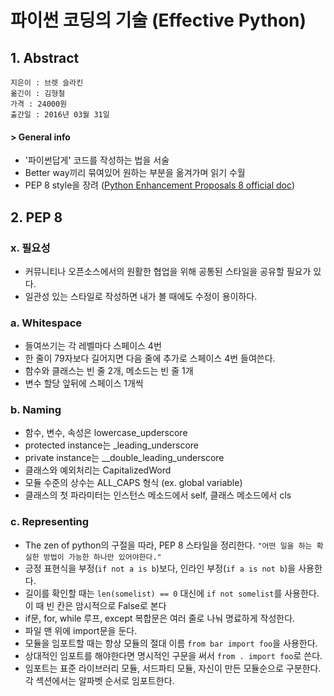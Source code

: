 # 파이썬 코딩의 기술 (Effective Python)

## 1. Abstract
```
지은이 : 브렛 슬라킨
옮긴이 : 김형철
가격 : 24000원
출간일 : 2016년 03월 31일
```

#### > General info

- '파이썬답게' 코드를 작성하는 법을 서술
- Better way끼리 묶여있어 원하는 부분을 옮겨가며 읽기 수월
- PEP 8 style을 장려 ([Python Enhancement Proposals 8 official doc](https://www.python.org/dev/peps/pep-0008/))

## 2. PEP 8

### x. 필요성
- 커뮤니티나 오픈소스에서의 원활한 협업을 위해 공통된 스타일을 공유할 필요가 있다.
- 일관성 있는 스타일로 작성하면 내가 볼 때에도 수정이 용이하다.

### a. Whitespace

- 들여쓰기는 각 레벨마다 스페이스 4번
- 한 줄이 79자보다 길어지면 다음 줄에 추가로 스페이스 4번 들여쓴다.
- 함수와 클래스는 빈 줄 2개, 메소드는 빈 줄 1개
- 변수 할당 앞뒤에 스페이스 1개씩

### b. Naming

- 함수, 변수, 속성은 lowercase_upderscore
- protected instance는 _leading_underscore
- private instance는 __double_leading_underscore
- 클래스와 예외처리는 CapitalizedWord
- 모듈 수준의 상수는 ALL_CAPS 형식 (ex. global variable)
- 클래스의 첫 파라미터는 인스턴스 메소드에서 self, 클래스 메소드에서 cls

### c. Representing

- The zen of python의 구절을 따라, PEP 8 스타일을 정리한다.
    ```"어떤 일을 하는 확실한 방법이 가능한 하나만 있어야한다."```
- 긍정 표현식을 부정(```if not a is b```)보다, 인라인 부정(```if a is not b```)을 사용한다.
- 길이를 확인할 때는 ```len(somelist) == 0``` 대신에 ```if not somelist```를 사용한다. 이 때 빈 칸은 암시적으로 False로 본다
- if문, for, while 루프, except 복합문은 여러 줄로 나눠 명료하게 작성한다.
- 파일 맨 위에 import문을 둔다.
- 모듈을 임포트할 때는 항상 모듈의 절대 이름 ```from bar import foo```을 사용한다.
- 상대적인 임포트를 해야한다면 명시적인 구문을 써서 ```from . import foo```로 쓴다.
- 임포트는 표준 라이브러리 모듈, 서드파티 모듈, 자신이 만든 모듈순으로 구분한다. 각 섹션에서는 알파벳 순서로 임포트한다.

